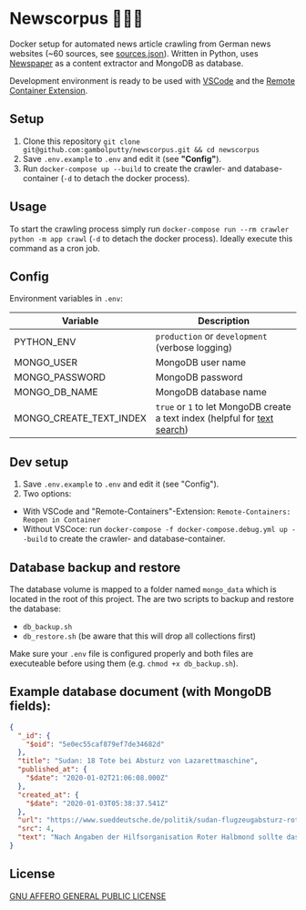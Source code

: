 # Newscorpus 📰🐳🐍
Docker setup for automated news article crawling from German news websites (~60 sources, see [sources.json](crawler/app/assets/sources.json)).
Written in Python, uses [Newspaper](https://pypi.org/project/newspaper3k/) as a content extractor and MongoDB as database.

Development environment is ready to be used with [VSCode](https://code.visualstudio.com/docs/remote/containers) and the [Remote Container Extension](https://marketplace.visualstudio.com/items?itemName=ms-vscode-remote.remote-containers).

## Setup
1. Clone this repository `git clone git@github.com:gambolputty/newscorpus.git && cd newscorpus`
2. Save `.env.example` to `.env` and edit it (see __"Config"__).
3. Run `docker-compose up --build` to create the crawler- and database-container (`-d` to detach the docker process).

## Usage
To start the crawling process simply run `docker-compose run --rm crawler python -m app crawl` (`-d` to detach the docker process). Ideally execute this command as a cron job.

## Config
Environment variables in `.env`:

| Variable                | Description                                                                                                                        |
|-------------------------|------------------------------------------------------------------------------------------------------------------------------------|
| PYTHON_ENV              | `production` or `development` (verbose logging)                                                                                    |
| MONGO_USER              | MongoDB user name                                                                                                                  |
| MONGO_PASSWORD          | MongoDB password                                                                                                                   |
| MONGO_DB_NAME           | MongoDB database name                                                                                                              |
| MONGO_CREATE_TEXT_INDEX | `true` or `1` to let MongoDB create a text index (helpful for [text search](https://docs.mongodb.com/manual/text-search/)) |   |

## Dev setup
1. Save `.env.example` to `.env` and edit it (see "Config").
2. Two options:
  - With VSCode and "Remote-Containers"-Extension: `Remote-Containers: Reopen in Container`
  - Without VSCoce: run `docker-compose -f docker-compose.debug.yml up --build` to create the crawler- and database-container.


## Database backup and restore
The database volume is mapped to a folder named `mongo_data` which is located in the root of this project.
The are two scripts to backup and restore the database:
- `db_backup.sh`
- `db_restore.sh` (be aware that this will drop all collections first)

Make sure your `.env` file is configured properly and both files are executeable before using them (e.g. `chmod +x db_backup.sh`).


## Example database document (with MongoDB fields):

```json
{
  "_id": {
    "$oid": "5e0ec55caf879ef7de34682d"
  },
  "title": "Sudan: 18 Tote bei Absturz von Lazarettmaschine",
  "published_at": {
    "$date": "2020-01-02T21:06:08.000Z"
  },
  "created_at": {
    "$date": "2020-01-03T05:38:37.541Z"
  },
  "url": "https://www.sueddeutsche.de/politik/sudan-flugzeugabsturz-roter-halbmond-1.4743878",
  "src": 4,
  "text": "Nach Angaben der Hilfsorganisation Roter Halbmond sollte das Flugzeug Patienten in die Hauptstadt fliegen. Die Menschen waren bei heftigen Kämpfen verletzt worden.\n\nIm Sudan sind beim Absturz einer Lazarettmaschine des Militärs nach offiziellen Angaben alle 18 Menschen an Bord ums Leben gekommen. Bei den Toten handele es sich um sieben Besatzungsmitglieder, drei Richter und acht weitere Zivilisten, teilt der Sprecher des Militärs, General Amer Muhammad Al-Hassan, mit.\n\nDas Flugzeug vom Typ Antonow habe fünf Minuten nach dem Start vom Flughafen der Stadt El Geneina im Westen des Landes aus unbekannter Ursache an Höhe verloren und sei am Boden zerschellt. Ihr Ziel war Khartum, die Hauptstadt des ostafrikanischen Landes.\n\nDas Flugzeug sollte nach Angaben der sudanesischen Hilfsorganisation Roter Halbmond Patienten zur Behandlung in die Hauptstadt fliegen. Die Menschen seien in den vergangenen Tagen bei heftigen Kämpfen in den vergangenen Tagen zwischen rivalisierenden Volksgruppen in Darfur verletzt worden. Dabei habe es nach Angaben des Roten Halbmondes insgesamt 48 Tote und Dutzende Verletzte gegeben.\n\nIn Darfur an der Grenze zum Tschad kämpfen Rebellen seit mehr als einem Jahrzehnt gegen Truppen der Zentralregierung und mit ihnen verbündete lokale arabische Milizen."
}
```

## License
[GNU AFFERO GENERAL PUBLIC LICENSE](LICENSE)